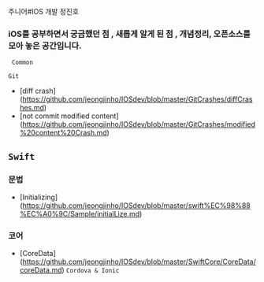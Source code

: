 주니어#IOS 개발  정진호

### iOS를 공부하면서 궁금했던 점 , 새롭게 알게 된 점 , 개념정리, 오픈소스를 모아 놓은 공간입니다.


``` Common```




```Git```

 - [diff crash] (https://github.com/jeongjinho/IOSdev/blob/master/GitCrashes/diffCrashes.md)
 - [not commit modified content] (https://github.com/jeongjinho/IOSdev/blob/master/GitCrashes/modified%20content%20Crash.md)











## ```Swift``` ##
  ### 문법 ###
  
  - [Initializing] (https://github.com/jeongjinho/IOSdev/blob/master/swift%EC%98%88%EC%A0%9C/Sample/initialLize.md)
  
###  코어 ###
  
  - [CoreData] (https://github.com/jeongjinho/IOSdev/blob/master/SwiftCore/CoreData/coreData.md)
``` Cordova & Ionic ```
